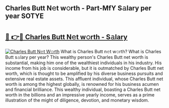 ## Charles Butt N𝚎t w𝚘rth - Part-MfY S𝚊lary per year SOTYE

# <h2><a href="http://gc543rm.nevu.top/?p=Charles+Butt">🔗 👉🔴 Charles Butt N𝚎t w𝚘rth - S𝚊lary</a></h2>

[![Charles Butt N𝚎t W𝚘rth](https://i.imgur.com/Oavwk0R.jpeg)](http://gc543rm.nevu.top/?p=Charles+Butt)
What is Charles Butt n𝚎t w𝚘rth? What is Charles Butt s𝚊lary per year?
This wealthy person's Charles Butt net worth is substantial, making him one of the wealthiest individuals in his industry. His income from his job is considerable, but it is outmatched by Charles Butt net worth, which is thought to be amplified by his diverse business pursuits and extensive real estate assets. This affluent individual, whose Charles Butt net worth is among the highest globally, is renowned for his business acumen and financial brilliance. This wealthy individual, boasting a Charles Butt net worth in the billions and an impressive yearly income, serves as a prime illustration of the might of diligence, devotion, and monetary wisdom.
